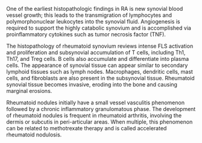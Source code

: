One of the earliest histopathologic findings in RA is new synovial blood vessel growth; this leads to the transmigration of lymphocytes and polymorphonuclear leukocytes into the synovial fluid. Angiogenesis is required to support the highly catabolic synovium and is accomplished via proinflammatory cytokines such as tumor necrosis factor (TNF).

The histopathology of rheumatoid synovium reviews intense FLS activation and proliferation and subsynovial accumulation of T cells, including Th1, Th17, and Treg cells. B cells also accumulate and differentiate into plasma cells. The appearance of synovial tissue can appear similar to secondary lymphoid tissues such as lymph nodes. Macrophages, dendritic cells, mast cells, and fibroblasts are also present in the subsynovial tissue. Rheumatoid synovial tissue becomes invasive, eroding into the bone and causing marginal erosions.

Rheumatoid nodules initially have a small vessel vasculitis phenomenon followed by a chronic inflammatory granulomatous phase. The development of rheumatoid nodules is frequent in rheumatoid arthritis, involving the dermis or subcutis in peri-articular areas. When multiple, this phenomenon can be related to methotrexate therapy and is called accelerated rheumatoid nodulosis.